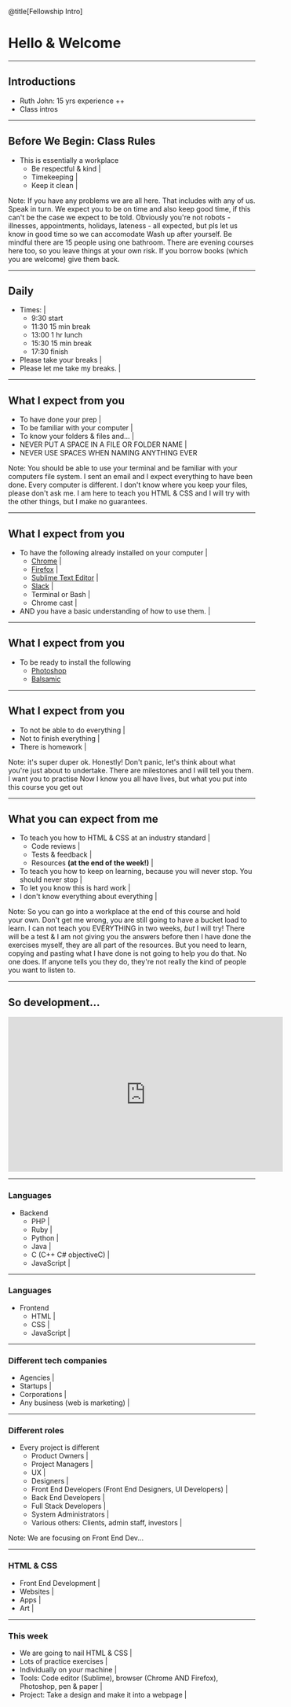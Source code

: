 @title[Fellowship Intro]

# Hello & Welcome

---

## Introductions

- Ruth John: 15 yrs experience ++
- Class intros

---

## Before We Begin: Class Rules

- This is essentially a workplace
	- Be respectful & kind |
	- Timekeeping |
	- Keep it clean |


Note:
If you have any problems we are all here. That includes with any of us. Speak in turn.
We expect you to be on time and also keep good time, if this can't be the case we expect to be told. Obviously you're not robots - illnesses, appointments, holidays, lateness - all expected, but pls let us know in good time so we can accomodate
Wash up after yourself. Be mindful there are 15 people using one bathroom. There are evening courses here too, so you leave things at your own risk. If you borrow books (which you are welcome) give them back.

---

## Daily

- Times: |
	- 9:30 start
	- 11:30 15 min break
	- 13:00 1 hr lunch
	- 15:30 15 min break
	- 17:30 finish
- Please take your breaks |
- Please let me take my breaks. |

---

## What I expect from you

- To have done your prep |
- To be familiar with your computer |
- To know your folders & files and... |
- NEVER PUT A SPACE IN A FILE OR FOLDER NAME |
- NEVER USE SPACES WHEN NAMING ANYTHING EVER

Note:
You should be able to use your terminal and be familiar with your computers file system. I sent an email and I expect everything to have been done.
Every computer is different. I don't know where you keep your files, please don't ask me. I am here to teach you HTML & CSS and I will try with the other things, but I make no guarantees.

---

## What I expect from you

- To have the following already installed on your computer |
	- [Chrome](https://www.google.com/chrome/browser/desktop/index.html) |
	- [Firefox](https://www.mozilla.org/en-US/firefox/new/) |
	- [Sublime Text Editor](https://www.sublimetext.com/) |
	- [Slack](https://slack.com/download) |
	- Terminal or Bash |
	- Chrome cast |
- AND you have a basic understanding of how to use them. |

---

## What I expect from you

- To be ready to install the following
	- [Photoshop](http://www.adobe.com/uk/products/photoshop.html)
	- [Balsamic](https://balsamiq.com/)

---

## What I expect from you

- To not be able to do everything |
- Not to finish everything |
- There is homework |

Note:
it's super duper ok. Honestly! Don't panic, let's think about what you're just about to undertake.
There are milestones and I will tell you them. I want you to practise
Now I know you all have lives, but what you put into this course you get out

---

## What you can expect from me

- To teach you how to HTML & CSS at an industry standard |
	- Code reviews |
	- Tests & feedback |
	- Resources **(at the end of the week!)** |
- To teach you how to keep on learning, because you will never stop. You should never stop |
- To let you know this is hard work |
- I don't know everything about everything |

Note:
So you can go into a workplace at the end of this course and hold your own. Don't get me wrong, you are still going to have a bucket load to learn. I can not teach you EVERYTHING in two weeks, _but_ I will try!
There will be a test & I am not giving you the answers before then
I have done the exercises myself, they are all part of the resources. But you need to learn, copying and pasting what I have done is not going to help you do that.
No one does. If anyone tells you they do, they're not really the kind of people you want to listen to.

---

## So development...

<iframe width="560" height="315" src="https://www.youtube.com/embed/7_LPdttKXPc" frameborder="0" gesture="media" allow="encrypted-media" allowfullscreen></iframe>

---

### Languages

- Backend
	- PHP |
	- Ruby |
	- Python |
	- Java |
	- C (C++ C# objectiveC) |
	- JavaScript |

---

### Languages

- Frontend
	- HTML |
	- CSS |
	- JavaScript |

---

### Different tech companies

- Agencies |
- Startups |
- Corporations |
- Any business (web is marketing) |

---

### Different roles

- Every project is different
	- Product Owners |
	- Project Managers |
	- UX |
	- Designers |
	- Front End Developers (Front End Designers, UI Developers) |
	- Back End Developers |
	- Full Stack Developers |
	- System Administrators |
	- Various others: Clients, admin staff, investors |

Note:
We are focusing on Front End Dev...

---

### HTML & CSS

- Front End Development |
- Websites |
- Apps |
- Art |

---

### This week

- We are going to nail HTML & CSS |
- Lots of practice exercises |
- Individually on *your* machine |
- Tools: Code editor (Sublime), browser (Chrome AND Firefox), Photoshop, pen & paper |
- Project: Take a design and make it into a webpage |



